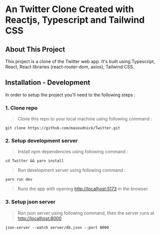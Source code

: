 # An Twitter Clone Created with Reactjs, Typescript and Tailwind CSS

## About This Project

This project is a clone of the Twitter web app.
It's built using Typescript, React, React libraries (react-router-dom, axios), Tailwind CSS.

## Installation - Development

In order to setup the project you'll need to the following steps :

### 1. Clone repo

> Clone this repo to your local machine using following command :

```shell
git clone https://github.com/masoudnick/Twitter.git
```

### 2. Setup development server

> Install npm dependencies using following command :

```shell
cd Twitter && yarn install
```

> Run development server using following command :

```shell
yarn run dev
```

> Runs the app with opening [http://localhost:5173](http://localhost:5173) in the browser.

### 3. Setup json server

> Run json server using following command, then the server runs at [http://localhost:8000](http://localhost:8000)

```shell
json-server --watch server/db.json --port 8000
```
